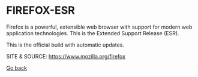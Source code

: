 # FIREFOX-ESR

 Firefox is a powerful, extensible web browser with support 
 for modern web application technologies. 
 This is the Extended Support Release (ESR).
  
 This is the official build with automatic updates. 
 
 SITE &
 SOURCE: https://www.mozilla.org/firefox

 [Go back](https://portable-linux-apps.github.io/apps.html)
